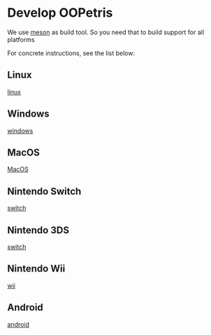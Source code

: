 <!-- LTeX: enabled=true, language=en -->

# Develop OOPetris

We use [meson](https://mesonbuild.com/) as build tool. So you need that to build support for all platforms

For concrete instructions, see the list below:

## Linux

[linux](linux.md)

## Windows

[windows](windows.md)

## MacOS

[MacOS](macos.md)

## Nintendo Switch

[switch](switch.md)


## Nintendo 3DS

[switch](3ds.md)


## Nintendo Wii

[wii](wii.md)

## Android

[android](android.md)

